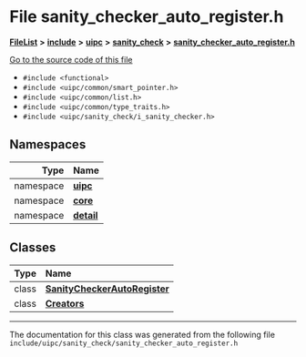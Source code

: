 

# File sanity\_checker\_auto\_register.h



[**FileList**](files.md) **>** [**include**](dir_d44c64559bbebec7f509842c48db8b23.md) **>** [**uipc**](dir_9f30510905f1286cc334e7ecdb1aceca.md) **>** [**sanity\_check**](dir_bc94a01fec317e710a764ca285cf9c79.md) **>** [**sanity\_checker\_auto\_register.h**](sanity__checker__auto__register_8h.md)

[Go to the source code of this file](sanity__checker__auto__register_8h_source.md)



* `#include <functional>`
* `#include <uipc/common/smart_pointer.h>`
* `#include <uipc/common/list.h>`
* `#include <uipc/common/type_traits.h>`
* `#include <uipc/sanity_check/i_sanity_checker.h>`













## Namespaces

| Type | Name |
| ---: | :--- |
| namespace | [**uipc**](namespaceuipc.md) <br> |
| namespace | [**core**](namespaceuipc_1_1core.md) <br> |
| namespace | [**detail**](namespaceuipc_1_1core_1_1detail.md) <br> |


## Classes

| Type | Name |
| ---: | :--- |
| class | [**SanityCheckerAutoRegister**](classuipc_1_1core_1_1_sanity_checker_auto_register.md) <br> |
| class | [**Creators**](classuipc_1_1core_1_1_sanity_checker_auto_register_1_1_creators.md) <br> |



















































------------------------------
The documentation for this class was generated from the following file `include/uipc/sanity_check/sanity_checker_auto_register.h`

